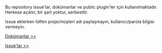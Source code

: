 Bu repository issue'lar, dokümanlar ve public plugin'ler için kullanılmaktadır. Herkese açıktır, bir şart yoktur, serbesttir.

Issue eklerken lütfen proje/müşteri adı paylaşmayın, kullanıcı/parola bilgisi vermeyin.

[Dokümanlar >>](https://github.com/Medyasoft/unigate-public/wiki)

[Issue'lar >>](https://github.com/Medyasoft/unigate-public/issues)
